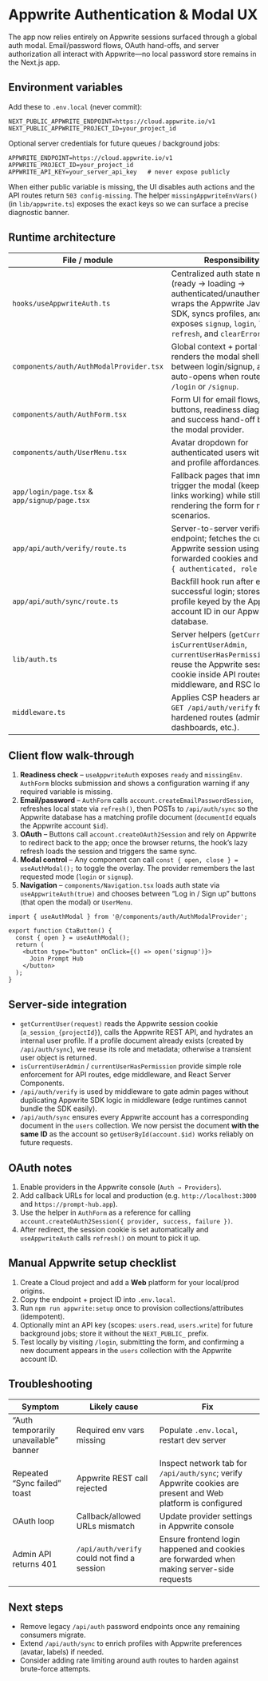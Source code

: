 # Appwrite Authentication & Modal UX

The app now relies entirely on Appwrite sessions surfaced through a global auth modal. Email/password flows, OAuth hand-offs, and server authorization all interact with Appwrite—no local password store remains in the Next.js app.

## Environment variables

Add these to `.env.local` (never commit):

```
NEXT_PUBLIC_APPWRITE_ENDPOINT=https://cloud.appwrite.io/v1
NEXT_PUBLIC_APPWRITE_PROJECT_ID=your_project_id
```

Optional server credentials for future queues / background jobs:

```
APPWRITE_ENDPOINT=https://cloud.appwrite.io/v1
APPWRITE_PROJECT_ID=your_project_id
APPWRITE_API_KEY=your_server_api_key   # never expose publicly
```

When either public variable is missing, the UI disables auth actions and the API routes return `503 config-missing`. The helper `missingAppwriteEnvVars()` (in `lib/appwrite.ts`) exposes the exact keys so we can surface a precise diagnostic banner.

## Runtime architecture

| File / module                                | Responsibility                                                                                                                                                                                             |
| -------------------------------------------- | ---------------------------------------------------------------------------------------------------------------------------------------------------------------------------------------------------------- |
| `hooks/useAppwriteAuth.ts`                   | Centralized auth state machine (ready → loading → authenticated/unauthenticated), wraps the Appwrite JavaScript SDK, syncs profiles, and exposes `signup`, `login`, `logout`, `refresh`, and `clearError`. |
| `components/auth/AuthModalProvider.tsx`      | Global context + portal that renders the modal shell, swaps between login/signup, and auto-opens when routed to `/login` or `/signup`.                                                                     |
| `components/auth/AuthForm.tsx`               | Form UI for email flows, OAuth buttons, readiness diagnostics, and success hand-off back to the modal provider.                                                                                            |
| `components/auth/UserMenu.tsx`               | Avatar dropdown for authenticated users with logout and profile affordances.                                                                                                                               |
| `app/login/page.tsx` & `app/signup/page.tsx` | Fallback pages that immediately trigger the modal (keeps deep-links working) while still rendering the form for no-JS scenarios.                                                                           |
| `app/api/auth/verify/route.ts`               | Server-to-server verification endpoint; fetches the current Appwrite session using forwarded cookies and returns `{ authenticated, role }`.                                                                |
| `app/api/auth/sync/route.ts`                 | Backfill hook run after every successful login; stores a user profile keyed by the Appwrite account ID in our Appwrite database.                                                                           |
| `lib/auth.ts`                                | Server helpers (`getCurrentUser`, `isCurrentUserAdmin`, `currentUserHasPermission`) that reuse the Appwrite session cookie inside API routes, middleware, and RSC loaders.                                 |
| `middleware.ts`                              | Applies CSP headers and calls `GET /api/auth/verify` for hardened routes (admin dashboards, etc.).                                                                                                         |

## Client flow walk-through

1. **Readiness check** – `useAppwriteAuth` exposes `ready` and `missingEnv`. `AuthForm` blocks submission and shows a configuration warning if any required variable is missing.
2. **Email/password** – `AuthForm` calls `account.createEmailPasswordSession`, refreshes local state via `refresh()`, then POSTs to `/api/auth/sync` so the Appwrite database has a matching profile document (`documentId` equals the Appwrite account `$id`).
3. **OAuth** – Buttons call `account.createOAuth2Session` and rely on Appwrite to redirect back to the app; once the browser returns, the hook’s lazy refresh loads the session and triggers the same sync.
4. **Modal control** – Any component can call `const { open, close } = useAuthModal();` to toggle the overlay. The provider remembers the last requested mode (`login` or `signup`).
5. **Navigation** – `components/Navigation.tsx` loads auth state via `useAppwriteAuth(true)` and chooses between “Log in / Sign up” buttons (that open the modal) or `UserMenu`.

```tsx
import { useAuthModal } from '@/components/auth/AuthModalProvider';

export function CtaButton() {
  const { open } = useAuthModal();
  return (
    <button type="button" onClick={() => open('signup')}>
      Join Prompt Hub
    </button>
  );
}
```

## Server-side integration

- `getCurrentUser(request)` reads the Appwrite session cookie (`a_session_{projectId}`), calls the Appwrite REST API, and hydrates an internal user profile. If a profile document already exists (created by `/api/auth/sync`), we reuse its role and metadata; otherwise a transient user object is returned.
- `isCurrentUserAdmin` / `currentUserHasPermission` provide simple role enforcement for API routes, edge middleware, and React Server Components.
- `/api/auth/verify` is used by middleware to gate admin pages without duplicating Appwrite SDK logic in middleware (edge runtimes cannot bundle the SDK easily).
- `/api/auth/sync` ensures every Appwrite account has a corresponding document in the `users` collection. We now persist the document **with the same ID** as the account so `getUserById(account.$id)` works reliably on future requests.

## OAuth notes

1. Enable providers in the Appwrite console (`Auth → Providers`).
2. Add callback URLs for local and production (e.g. `http://localhost:3000` and `https://prompt-hub.app`).
3. Use the helper in `AuthForm` as a reference for calling `account.createOAuth2Session({ provider, success, failure })`.
4. After redirect, the session cookie is set automatically and `useAppwriteAuth` calls `refresh()` on mount to pick it up.

## Manual Appwrite setup checklist

1. Create a Cloud project and add a **Web** platform for your local/prod origins.
2. Copy the endpoint + project ID into `.env.local`.
3. Run `npm run appwrite:setup` once to provision collections/attributes (idempotent).
4. Optionally mint an API key (scopes: `users.read`, `users.write`) for future background jobs; store it without the `NEXT_PUBLIC_` prefix.
5. Test locally by visiting `/login`, submitting the form, and confirming a new document appears in the `users` collection with the Appwrite account ID.

## Troubleshooting

| Symptom                               | Likely cause                                | Fix                                                                                                          |
| ------------------------------------- | ------------------------------------------- | ------------------------------------------------------------------------------------------------------------ |
| “Auth temporarily unavailable” banner | Required env vars missing                   | Populate `.env.local`, restart dev server                                                                    |
| Repeated “Sync failed” toast          | Appwrite REST call rejected                 | Inspect network tab for `/api/auth/sync`; verify Appwrite cookies are present and Web platform is configured |
| OAuth loop                            | Callback/allowed URLs mismatch              | Update provider settings in Appwrite console                                                                 |
| Admin API returns 401                 | `/api/auth/verify` could not find a session | Ensure frontend login happened and cookies are forwarded when making server-side requests                    |

## Next steps

- Remove legacy `/api/auth` password endpoints once any remaining consumers migrate.
- Extend `/api/auth/sync` to enrich profiles with Appwrite preferences (avatar, labels) if needed.
- Consider adding rate limiting around auth routes to harden against brute-force attempts.
